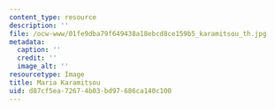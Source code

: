 ```yaml
---
content_type: resource
description: ''
file: /ocw-www/01fe9dba79f649438a18ebcd8ce159b5_karamitsou_th.jpg
metadata:
  caption: ''
  credit: ''
  image_alt: ''
resourcetype: Image
title: Maria Karamitsou
uid: d87cf5ea-7267-4b03-bd97-686ca140c100
---
```

